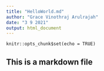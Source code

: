 ```yaml
---
title: "HelloWorld.md"
author: "Grace Vinothraj Arulrajah"
date: "3 9 2021"
output: html_document
---
```


```{r setup, include=FALSE}
knitr::opts_chunk$set(echo = TRUE)
```

## This is a markdown file
